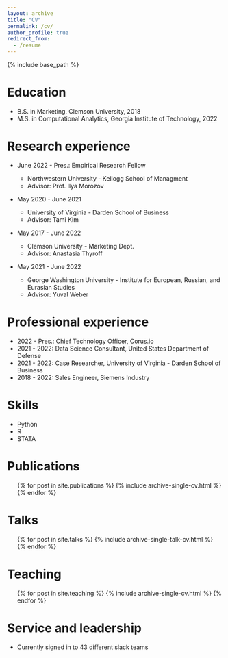 ```yaml
---
layout: archive
title: "CV"
permalink: /cv/
author_profile: true
redirect_from:
  - /resume
---
```


{% include base_path %}

Education
======
* B.S. in Marketing, Clemson University, 2018
* M.S. in Computational Analytics, Georgia Institute of Technology, 2022


Research experience
======
* June 2022 - Pres.: Empirical Research Fellow
  * Northwestern University - Kellogg School of Managment
  * Advisor: Prof. Ilya Morozov

* May 2020 - June 2021
  * University of Virginia - Darden School of Business
  * Advisor: Tami Kim

* May 2017 - June 2022
  * Clemson University - Marketing Dept. 
  * Advisor: Anastasia Thyroff

* May 2021 - June 2022
  *  George Washington University - Institute for European, Russian, and Eurasian Studies
  *  Advisor: Yuval Weber



Professional experience
======
* 2022 - Pres.: Chief Technology Officer, Corus.io
* 2021 - 2022: Data Science Consultant, United States Department of Defense
* 2021 - 2022: Case Researcher, University of Virginia - Darden School of Business
* 2018 - 2022: Sales Engineer, Siemens Industry

  
Skills
======
* Python 
* R
* STATA 

Publications
======
  <ul>{% for post in site.publications %}
    {% include archive-single-cv.html %}
  {% endfor %}</ul>
  
Talks
======
  <ul>{% for post in site.talks %}
    {% include archive-single-talk-cv.html %}
  {% endfor %}</ul>
  
Teaching
======
  <ul>{% for post in site.teaching %}
    {% include archive-single-cv.html %}
  {% endfor %}</ul>
  
Service and leadership
======
* Currently signed in to 43 different slack teams
